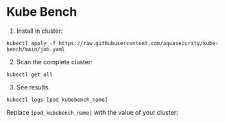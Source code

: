 # Kube Bench
  
1. Install in cluster:

``` kubectl apply -f https://raw.githubusercontent.com/aquasecurity/kube-bench/main/job.yaml ``` 

2. Scan the complete cluster:

``` kubectl get all ``` 

3. See results.

``` kubectl logs [pod_kubebench_name] ```

Replace `[pod_kubebench_name]` with the value of your cluster:
